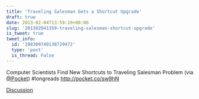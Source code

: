 ```yaml
---
title: 'Traveling Salesman Gets a Shortcut Upgrade'
draft: true
date: 2013-02-04T13:59:19+00:00
slug: '201302041359-traveling-salesman-shortcut-upgrade'
is_tweet: true
tweet_info:
  id: '298309740138729472'
  type: 'post'
  is_thread: False
---
```




Computer Scientists Find New Shortcuts to Traveling Salesman Problem (via [@Pocket](https://x.com/Pocket)) #longreads <http://pocket.co/sw9hN>

[Discussion](https://x.com/sytelus/status/298309740138729472)
